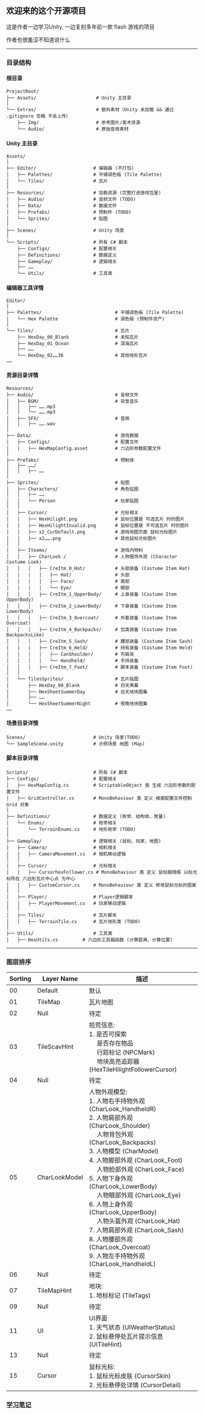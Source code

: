 ## 欢迎来的这个开源项目

这是作者一边学习Unity, 一边复刻多年前一款 flash 游戏的项目

作者也很羞涩不知道说什么

---
### 目录结构
#### 根目录

``` test
ProjectRoot/
├── Assets/                      # Unity 主目录
│
└── Extras/                      # 额外素材（Unity 未加载 && 通过 .gitignore 忽略 不会上传）
    ├── Img/                     # 参考图片/美术资源
    └── Audio/                   # 原始音效素材
```

#### Unity 主目录

``` test
Assets/
│
├── Editor/                     # 编辑器 (不打包)
│   ├── Palettes/               # 平铺调色板 (Tile Palette)
│   └── Tiles/                  # 瓦片
│
├── Resources/                  # 加载资源 (完整打进游戏包里)
│   ├── Audio/                  # 音频文件 (TODO)
│   ├── Data/                   # 数据文件
│   ├── Prefabs/                # 预制件 (TODO)
│   └── Sprites/                # 贴图
│
├── Scenes/                     # Unity 场景
│
└── Scripts/                    # 所有 C# 脚本
    ├── Configs/                # 配置相关
    ├── Definitions/            # 数据定义 
    ├── Gameplay/               # 逻辑相关
    ├── ……
    └── Utils/                  # 工具类
```


#### 编辑器工具详情

``` test
Editor/ 
│
├── Palettes/                           # 平铺调色板 (Tile Palette)
│   └── Hex Palette                     # 调色板 (预制件资产)
│
└── Tiles/                              # 瓦片
    ├── HexDay_00_Blank                 # 未知瓦片
    ├── HexDay_01_Ocean                 # 深海瓦片
    ├── ……
    └── HexDay_02……36                   # 其他地形瓦片
……
```

#### 资源目录详情

``` test
Resources/ 
├── Audio/                              # 音频文件
│   ├── BGM/                            # 背景音乐
│   │   ├── …….mp3
│   │   └── …….mp3
│   ├── SFX/                            # 音效
│   │   ├── …….wav
│
├── Data/                               # 游戏数据
│   ├── Configs/                        # 配置文件
│   │   ├── HexMapConfig.asset          # 六边形参数配置文件
│
├── Prefabs/                            # 预制体
│   ├── ……/ 
│   │   ├── ……
│
├── Sprites/                            # 贴图
│   ├── Characters/                     # 角色贴图
│   │   ├── ……
│   │   └── Person                      # 玩家贴图
│   │
│   ├── Cursor/                         # 光标相关
│   │   ├── HexHilight.png              # 鼠标位置是 可选瓦片 时的图片
│   │   ├── HexHilightInvalid.png       # 鼠标位置是 不可选瓦片 时的图片
│   │   ├── x2_CurDefault.png           # 游戏地图页面 鼠标光标图片
│   │   ├── x2…….png                    # 其他鼠标光标图片
│   │
│   ├── Iteams/                         # 游戏内物料
│   │   ├── CharLook /                  # 人物服饰外观 (Character Costume Look)
│   │   │   ├── CreItm_0_Hat/           # 头部装备 (Costume Item Hat)
│   │   │   │   ├── Hat/                # 头部
│   │   │   │   ├── Face/               # 面部
│   │   │   │   └── Eye/                # 眼部
│   │   │   ├── CreItm_1_UpperBody/     # 上身装备 (Costume Item UpperBody)
│   │   │   ├── CreItm_2_LowerBody/     # 下身装备 (Costume Item LowerBody)
│   │   │   ├── CreItm_3_Overcoat/      # 外套装备 (Costume Item Overcoat)
│   │   │   ├── CreItm_4_Backpacks/     # 包类装备 (Costume Item BackpacksLike)
│   │   │   ├── CreItm_5_Sash/          # 腰部装备 (Costume Item Sash)
│   │   │   ├── CreItm_6_Held/          # 持有装备 (Costume Item Held)
│   │   │   │   ├── CanShoulder/        # 可肩背
│   │   │   │   └── Handheld/           # 手持装备
│   │   │   ├── CreItm_7_Foot/          # 脚本装备 (Costume Item Foot)
│   │
│   └── TilesSprites/                   # 瓦片贴图
│       ├── HexDay_00_Blank             # 白天黑幕
│       ├── HexSheetSummerDay           # 白天地块图集
│       ├── ……
│       └── HexSheetSummerNight         # 夜晚地块图集
……
```

#### 场景目录详情

``` test
Scenes/                         # Unity 场景(TODO)
└── SampleScene.unity           # 示例场景 地图 (Map)
```

#### 脚本目录详情
``` test
Scripts/                        # 所有 C# 脚本
├── Configs/                    # 配置相关
│   ├── HexMapConfig.cs         # ScriptableObject 类 生成 六边形参数的配置文件
│   ├── GridController.cs       # MonoBehaviour 类 定义 根据配置文件控制 Grid 对象
│
├── Definitions/                # 数据定义 (枚举、结构体、常量)
│   └── Enums/                  # 枚举相关
│       └── TerrainEnums.cs     # 地形枚举 (TODO)
│   
├── Gameplay/                   # 逻辑相关 (鼠标、玩家、地图)
│   ├── Camera/                 # 相机相关
│   │   ├── CameraMovement.cs   # 相机移动逻辑
│   │
│   ├── Cursor/                 # 光标相关
│   │   ├── CursorhexFollower.cs # MonoBehaviour 类 定义 鼠标跟随框 以标光标所在 六边形瓦片中心点 为中心
│   │   ├── CustomCursor.cs     # MonoBehaviour 类 定义 修改鼠标光标的图案
│   │
│   ├── Player/                 # Player逻辑脚本
│   │   ├── PlayerMovement.cs   # 玩家移动逻辑
│   │
│   ├── Tiles/                  # 瓦片脚本
│   │   ├── TerrainTile.cs      # 瓦片地形类 (TODO)
│
├── Utils/                      # 工具类
│   ├── HexUtils.cs         # 六边形工具箱函数 (计算距离、计算位置)
```

---

### 图层排序
<!-- #region Sorting Layer (排序图层) -->
| Sorting | Layer Name | 描述 |
| ---- | ---- | ---- |
| 00 | Default | 默认 |
| 01 | TileMap | 瓦片地图 |
| 02 | Null | 待定 |
| 03 | TileScavHint | 拾荒信息: <br> 1. 是否可探索 <br>&emsp; 是否存在物品 <br>&emsp; 行踪标记 (NPCMark) <br>&emsp; 地块高亮追踪器 (HexTileHilightFollowerCursor) |
| 04 | Null | 待定 |
| 05 | CharLookModel | 人物外观模型:<br> 1. 人物右手持物外观(CharLook_HandheldR) <br> 2. 人物肩部外观 (CharLook_Shoulder) <br>&emsp; 人物背包外观 (CharLook_Backpacks) <br> 3. 人物模型 (CharModel) <br> 4. 人物脚部外观 (CharLook_Foot) <br>&emsp; 人物脸部外观 (CharLook_Face) <br> 5. 人物下身外观 (CharLook_LowerBody) <br>&emsp; 人物眼部外观 (CharLook_Eye) <br> 6. 人物上身外观 (CharLook_UpperBody) <br>&emsp; 人物头盔外观 (CharLook_Hat) <br> 7. 人物肩部外观 (CharLook_Sash) <br> 8. 人物腰部外观 (CharLook_Overcoat) <br> 9. 人物左手持物外观 (CharLook_HandheldL) |
| 06 | Null | 待定 |
| 07 | TileMapHint | 地块: <br> 1. 地标标记 (TileTags) |
| 09 | Null | 待定 |
| 11 | UI | UI界面 <br> 1. 天气状态 (UIWeatherStatus) <br> 2. 鼠标悬停处瓦片提示信息 (UITileHint) |
| 13 | Null | 待定 |
| 15 | Cursor | 鼠标光标: <br> 1. 鼠标光标皮肤 (CursorSkin) <br> 2. 光标悬停处详情 (CursorDetail)|
<!-- #endregion -->

### [学习笔记](md/learn.md)